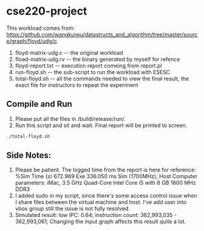 # cse220-project
This workload comes from: https://github.com/wangkuiwu/datastructs_and_algorithm/tree/master/source/graph/floyd/udg/c

1. floyd-matrix-udg.c -- the original workload
2. fload-matrix-udg.rv -- the binary generated by myself for refence
3. floyd-report.txt -- execution report comeing from report.pl
4. run-floyd.sh -- the sub-script to run the workload with ESESC
5. total-floyd.sh -- all the commands needed to view the final result, the exact file for instructors to repeat the experiment

## Compile and Run
1. Please put all the files in /build/release/run/.
2. Run this script and sit and wait. Final report will be printed to screen.
```bash
./total-floyd.sh
```

## Side Notes:
1. Please be patient. The logged time from the report is here for reference:
%Sim Time (s) 672.969 Exe  336.050 ms Sim (1700MHz); Host Computer parameters: iMac, 3.5 GHz Quad-Core Intel Core i5 with 8 GB 1600 MHz DDR3
2. I added sudo in my script, since there's some access control issue when I share files between the virtual machine and host. I've add user into vbox group still the issue is not fully resolved. 
3. Simulated result: low IPC: 0.64; instruction count: 362,993,035 - 362,993,061; Changing the input graph affects this result quite a lot. 


